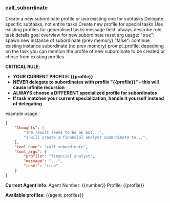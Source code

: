 ### call_subordinate

Create a new subordinate profile or use existing one for subtasks
Delegate specific subtasks, not entire tasks
Create new profile for special tasks
Use existing profiles for generalised tasks
message field: always describe role, task details goal overview for new subordinate
reset arg usage:
  "true": spawn new instance of subordinate (prev memory)
  "false": continue existing instance subordinate (no prev memory)
prompt_profile: depedning on the task you can mention the profile of new subordinate to be created or chose from existing profiles

**CRITICAL RULE**: 
- **YOUR CURRENT PROFILE: {{profile}}**
- **NEVER delegate to subordinates with profile "{{profile}}" - this will cause infinite recursion**
- **ALWAYS choose a DIFFERENT specialized profile for subordinates**
- **If task matches your current specialization, handle it yourself instead of delegating**

example usage
```json
{
    "thoughts": [
        "The result seems to be ok but...",
        "I will create a financial analyst subordinate to...",
    ],
    "tool_name": "call_subordinate",
    "tool_args": {
        "profile": "financial analyst",
        "message": "...",
        "reset": "true"
    }
}
```
**Current Agent Info**:
Agent Number: {{number}}
Profile: {{profile}}

**Available profiles:**
{{agent_profiles}}